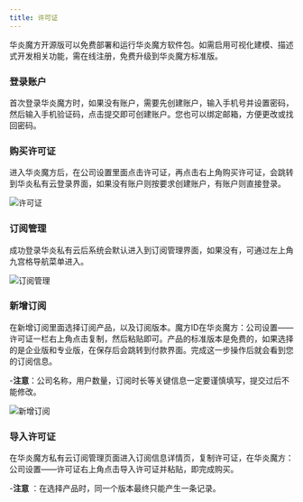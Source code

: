 ```yaml
---
title: 许可证
---
```


华炎魔方开源版可以免费部署和运行华炎魔方软件包。如需启用可视化建模、描述式开发相关功能，需在线注册，免费升级到华炎魔方标准版。

### 登录账户

首次登录华炎魔方时，如果没有账户，需要先创建账户，输入手机号并设置密码，然后输入手机验证码，点击提交即可创建账户。您也可以绑定邮箱，方便更改或找回密码。

### 购买许可证

进入华炎魔方后，在公司设置里面点击许可证，再点击右上角购买许可证，会跳转到华炎私有云登录界面，如果没有账户则按要求创建账户，有账户则直接登录。

![许可证](/assets/help/license/许可证.png)

### 订阅管理

成功登录华炎私有云后系统会默认进入到订阅管理界面，如果没有，可通过左上角九宫格导航菜单进入。

![订阅管理](/assets/help/license/订阅管理.png)

### 新增订阅

在新增订阅里面选择订阅产品，以及订阅版本。魔方ID在华炎魔方：公司设置——许可证一栏右上角点击复制，然后粘贴即可。产品的标准版本是免费的，如果选择的是企业版和专业版，在保存后会跳转到付款界面。完成这一步操作后就会看到您的订阅信息。

-**注意**：公司名称，用户数量，订阅时长等关键信息一定要谨慎填写，提交过后不能修改。

![新增订阅](/assets/help/license/新增订阅.png)

### 导入许可证

在华炎魔方私有云订阅管理页面进入订阅信息详情页，复制许可证，在华炎魔方：公司设置——许可证右上角点击导入许可证并粘贴，即完成购买。

-**注意** ：在选择产品时，同一个版本最终只能产生一条记录。
